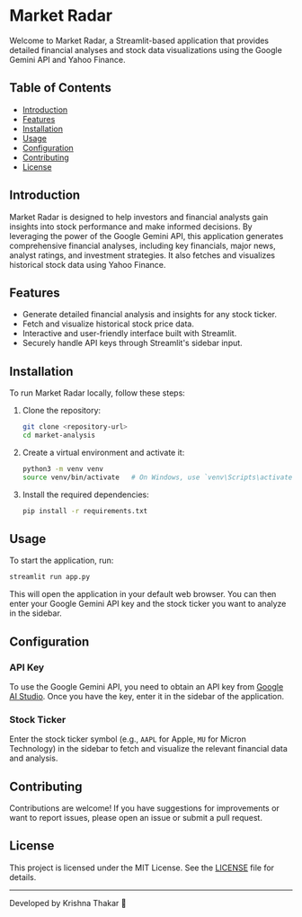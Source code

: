 # Market Radar

Welcome to Market Radar, a Streamlit-based application that provides detailed financial analyses and stock data visualizations using the Google Gemini API and Yahoo Finance.

## Table of Contents
- [Introduction](#introduction)
- [Features](#features)
- [Installation](#installation)
- [Usage](#usage)
- [Configuration](#configuration)
- [Contributing](#contributing)
- [License](#license)

## Introduction
Market Radar is designed to help investors and financial analysts gain insights into stock performance and make informed decisions. By leveraging the power of the Google Gemini API, this application generates comprehensive financial analyses, including key financials, major news, analyst ratings, and investment strategies. It also fetches and visualizes historical stock data using Yahoo Finance.

## Features
- Generate detailed financial analysis and insights for any stock ticker.
- Fetch and visualize historical stock price data.
- Interactive and user-friendly interface built with Streamlit.
- Securely handle API keys through Streamlit's sidebar input.

## Installation
To run Market Radar locally, follow these steps:

1. Clone the repository:
   ```bash
   git clone <repository-url>
   cd market-analysis
   ```

2. Create a virtual environment and activate it:
   ```bash
   python3 -m venv venv
   source venv/bin/activate   # On Windows, use `venv\Scripts\activate`
   ```

3. Install the required dependencies:
   ```bash
   pip install -r requirements.txt
   ```

## Usage
To start the application, run:
```bash
streamlit run app.py
```
This will open the application in your default web browser. You can then enter your Google Gemini API key and the stock ticker you want to analyze in the sidebar.

## Configuration
### API Key
To use the Google Gemini API, you need to obtain an API key from [Google AI Studio](https://aistudio.google.com/). Once you have the key, enter it in the sidebar of the application.

### Stock Ticker
Enter the stock ticker symbol (e.g., `AAPL` for Apple, `MU` for Micron Technology) in the sidebar to fetch and visualize the relevant financial data and analysis.

## Contributing
Contributions are welcome! If you have suggestions for improvements or want to report issues, please open an issue or submit a pull request.

## License
This project is licensed under the MIT License. See the [LICENSE](LICENSE) file for details.

---

Developed by Krishna Thakar 💖